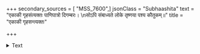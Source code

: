 +++
secondary_sources = [ "MSS_7600",]
jsonClass = "Subhaashita"
text = "एकाकी गृहसंत्यक्तः पाणिपात्रो दिगम्बरः।  \nसोऽपि संबाध्यते लोके तृष्णया पश्य कौतुकम्॥"
title = "एकाकी गृहसन्त्यक्तः"

+++

<details><summary>Text</summary>

एकाकी गृहसंत्यक्तः पाणिपात्रो दिगम्बरः।  
सोऽपि संबाध्यते लोके तृष्णया पश्य कौतुकम्॥
</details>
